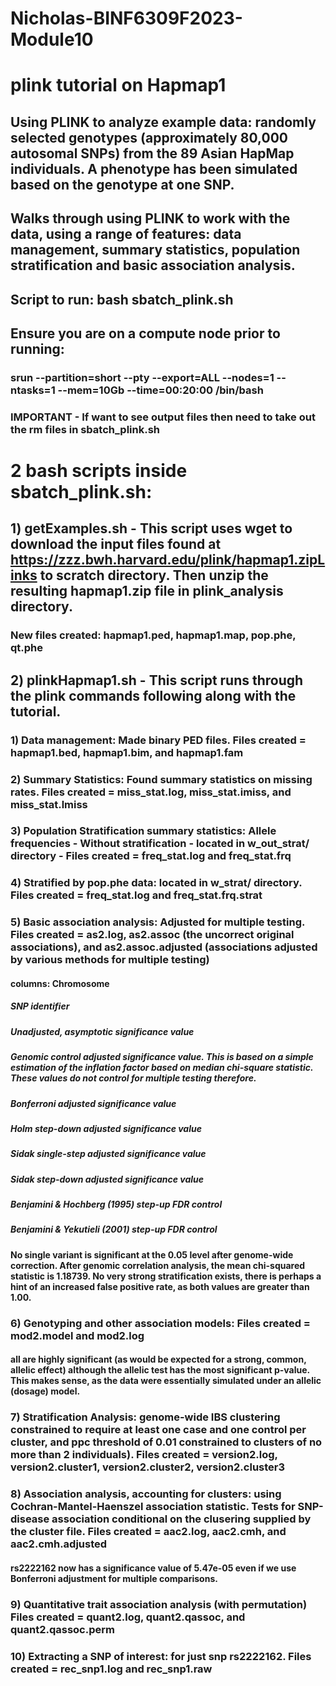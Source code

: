 # Nicholas-BINF6309F2023-Module10
# plink tutorial on Hapmap1 
## Using PLINK to analyze example data: randomly selected genotypes (approximately 80,000 autosomal SNPs) from the 89 Asian HapMap individuals. A phenotype has been simulated based on the genotype at one SNP. 
## Walks through using PLINK to work with the data, using a range of features: data management, summary statistics, population stratification and basic association analysis.
## Script to run: bash sbatch_plink.sh
## Ensure you are on a compute node prior to running:
### srun --partition=short --pty --export=ALL --nodes=1 --ntasks=1 --mem=10Gb --time=00:20:00 /bin/bash 
### IMPORTANT - If want to see output files then need to take out the rm files in sbatch_plink.sh

# 2 bash scripts inside sbatch_plink.sh:
## 1) getExamples.sh - This script uses wget to download the input files found at https://zzz.bwh.harvard.edu/plink/hapmap1.zipLinks to scratch directory. Then unzip the resulting hapmap1.zip file in plink_analysis directory.
### New files created: hapmap1.ped, hapmap1.map, pop.phe, qt.phe

## 2) plinkHapmap1.sh - This script runs through the plink commands following along with the tutorial. 
### 1) Data management: Made binary PED files. Files created = hapmap1.bed, hapmap1.bim, and hapmap1.fam
### 2) Summary Statistics: Found summary statistics on missing rates. Files created = miss_stat.log, miss_stat.imiss, and miss_stat.lmiss
### 3) Population Stratification summary statistics: Allele frequencies - Without stratification - located in w_out_strat/ directory - Files created = freq_stat.log and freq_stat.frq
### 4) Stratified by pop.phe data: located in w_strat/ directory. Files created = freq_stat.log and freq_stat.frq.strat
### 5) Basic association analysis: Adjusted for multiple testing. Files created = as2.log, as2.assoc (the uncorrect original associations), and as2.assoc.adjusted (associations adjusted by various methods for multiple testing)
#### columns: Chromosome
##### SNP identifier
##### Unadjusted, asymptotic significance value
##### Genomic control adjusted significance value. This is based on a simple estimation of the inflation factor based on median chi-square statistic. These values do not control for multiple testing therefore.
##### Bonferroni adjusted significance value
##### Holm step-down adjusted significance value
##### Sidak single-step adjusted significance value
##### Sidak step-down adjusted significance value
##### Benjamini & Hochberg (1995) step-up FDR control
##### Benjamini & Yekutieli (2001) step-up FDR control
#### No single variant is significant at the 0.05 level after genome-wide correction. After genomic correlation analysis, the mean chi-squared statistic is 1.18739. No very strong stratification exists, there is perhaps a hint of an increased false positive rate, as both values are greater than 1.00.
### 6) Genotyping and other association models: Files created = mod2.model and mod2.log
#### all are highly significant (as would be expected for a strong, common, allelic effect) although the allelic test has the most significant p-value. This makes sense, as the data were essentially simulated under an allelic (dosage) model.
### 7) Stratification Analysis: genome-wide IBS clustering constrained to require at least one case and one control per cluster, and ppc threshold of 0.01 constrained to clusters of no more than 2 individuals). Files created = version2.log, version2.cluster1, version2.cluster2, version2.cluster3
### 8) Association analysis, accounting for clusters: using Cochran-Mantel-Haenszel association statistic. Tests for SNP-disease association conditional on the clusering supplied by the cluster file. Files created = aac2.log, aac2.cmh, and aac2.cmh.adjusted
#### rs2222162 now has a significance value of 5.47e-05 even if we use Bonferroni adjustment for multiple comparisons.
### 9) Quantitative trait association analysis (with permutation) Files created = quant2.log, quant2.qassoc, and quant2.qassoc.perm
### 10) Extracting a SNP of interest: for just snp rs2222162. Files created = rec_snp1.log and rec_snp1.raw
